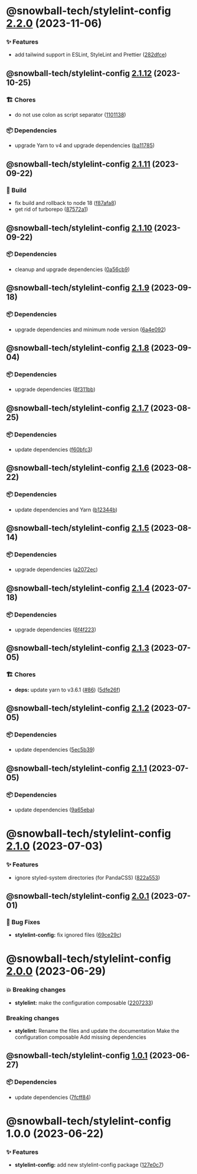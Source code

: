 # @snowball-tech/stylelint-config [2.2.0](https://github.com/snowball-tech/glacier/compare/@snowball-tech/stylelint-config@2.1.12...@snowball-tech/stylelint-config@2.2.0) (2023-11-06)

### ✨ Features

- add tailwind support in ESLint, StyleLint and Prettier ([282dfce](https://github.com/snowball-tech/glacier/commit/282dfce67f67c81bee8c774f5281b76a87758613))

## @snowball-tech/stylelint-config [2.1.12](https://github.com/snowball-tech/glacier/compare/@snowball-tech/stylelint-config@2.1.11...@snowball-tech/stylelint-config@2.1.12) (2023-10-25)

### 🏗 Chores

- do not use colon as script separator ([1101138](https://github.com/snowball-tech/glacier/commit/110113850adce59084b7a8bbf8434daff53208a6))

### 📦 Dependencies

- upgrade Yarn to v4 and upgrade dependencies ([ba11785](https://github.com/snowball-tech/glacier/commit/ba11785cd4c4310191aa252556e7404e568bb334))

## @snowball-tech/stylelint-config [2.1.11](https://github.com/snowball-tech/glacier/compare/@snowball-tech/stylelint-config@2.1.10...@snowball-tech/stylelint-config@2.1.11) (2023-09-22)

### 👷 Build

- fix build and rollback to node 18 ([f87afa8](https://github.com/snowball-tech/glacier/commit/f87afa8482dfdd011f7b5fe15c9793e37d55c332))
- get rid of turborepo ([87572a1](https://github.com/snowball-tech/glacier/commit/87572a171bbaf7c3a84f56cb94a68bf62608d9d1))

## @snowball-tech/stylelint-config [2.1.10](https://github.com/snowball-tech/glacier/compare/@snowball-tech/stylelint-config@2.1.9...@snowball-tech/stylelint-config@2.1.10) (2023-09-22)

### 📦 Dependencies

- cleanup and upgrade dependencies ([0a56cb9](https://github.com/snowball-tech/glacier/commit/0a56cb9c94c8cb8c49cb24c0f70ddab0bbdbc60f))

## @snowball-tech/stylelint-config [2.1.9](https://github.com/snowball-tech/glacier/compare/@snowball-tech/stylelint-config@2.1.8...@snowball-tech/stylelint-config@2.1.9) (2023-09-18)

### 📦 Dependencies

- upgrade dependencies and minimum node version ([6a4e092](https://github.com/snowball-tech/glacier/commit/6a4e092c6d013004373569d816bd26baa64b666d))

## @snowball-tech/stylelint-config [2.1.8](https://github.com/snowball-tech/glacier/compare/@snowball-tech/stylelint-config@2.1.7...@snowball-tech/stylelint-config@2.1.8) (2023-09-04)

### 📦 Dependencies

- upgrade dependencies ([8f311bb](https://github.com/snowball-tech/glacier/commit/8f311bb6e2b3970b18372c90623fd64700d7bf8f))

## @snowball-tech/stylelint-config [2.1.7](https://github.com/snowball-tech/glacier/compare/@snowball-tech/stylelint-config@2.1.6...@snowball-tech/stylelint-config@2.1.7) (2023-08-25)

### 📦 Dependencies

- update dependencies ([f60bfc3](https://github.com/snowball-tech/glacier/commit/f60bfc33af57283af94abffdc5c8b255812fd5e0))

## @snowball-tech/stylelint-config [2.1.6](https://github.com/snowball-tech/glacier/compare/@snowball-tech/stylelint-config@2.1.5...@snowball-tech/stylelint-config@2.1.6) (2023-08-22)

### 📦 Dependencies

- update dependencies and Yarn ([b12344b](https://github.com/snowball-tech/glacier/commit/b12344b2589a7afe1d6b11d9b731ab31741dd775))

## @snowball-tech/stylelint-config [2.1.5](https://github.com/snowball-tech/glacier/compare/@snowball-tech/stylelint-config@2.1.4...@snowball-tech/stylelint-config@2.1.5) (2023-08-14)

### 📦 Dependencies

- upgrade dependencies ([a2072ec](https://github.com/snowball-tech/glacier/commit/a2072ec659f404ea477adb6074442e6f35682690))

## @snowball-tech/stylelint-config [2.1.4](https://github.com/snowball-tech/glacier/compare/@snowball-tech/stylelint-config@2.1.3...@snowball-tech/stylelint-config@2.1.4) (2023-07-18)

### 📦 Dependencies

- upgrade dependencies ([6f4f223](https://github.com/snowball-tech/glacier/commit/6f4f22324d5804c15899b2c11af85a0aafe3d3da))

## @snowball-tech/stylelint-config [2.1.3](https://github.com/snowball-tech/glacier/compare/@snowball-tech/stylelint-config@2.1.2...@snowball-tech/stylelint-config@2.1.3) (2023-07-05)

### 🏗 Chores

- **deps:** update yarn to v3.6.1 ([#86](https://github.com/snowball-tech/glacier/issues/86)) ([5dfe26f](https://github.com/snowball-tech/glacier/commit/5dfe26fe825fec1201eb043333069a84fb0e848c))

## @snowball-tech/stylelint-config [2.1.2](https://github.com/snowball-tech/glacier/compare/@snowball-tech/stylelint-config@2.1.1...@snowball-tech/stylelint-config@2.1.2) (2023-07-05)

### 📦 Dependencies

- update dependencies ([5ec5b39](https://github.com/snowball-tech/glacier/commit/5ec5b39f015deaf2de22109fe2be78a3a955cd80))

## @snowball-tech/stylelint-config [2.1.1](https://github.com/snowball-tech/glacier/compare/@snowball-tech/stylelint-config@2.1.0...@snowball-tech/stylelint-config@2.1.1) (2023-07-05)

### 📦 Dependencies

- update dependencies ([9a65eba](https://github.com/snowball-tech/glacier/commit/9a65ebaf7afadfb16795062e9b778ea03463f856))

# @snowball-tech/stylelint-config [2.1.0](https://github.com/snowball-tech/glacier/compare/@snowball-tech/stylelint-config@2.0.1...@snowball-tech/stylelint-config@2.1.0) (2023-07-03)

### ✨ Features

- ignore styled-system directories (for PandaCSS) ([822a553](https://github.com/snowball-tech/glacier/commit/822a553fa2b11e32315524ec348015db00a3200e))

## @snowball-tech/stylelint-config [2.0.1](https://github.com/snowball-tech/glacier/compare/@snowball-tech/stylelint-config@2.0.0...@snowball-tech/stylelint-config@2.0.1) (2023-07-01)

### 🐛 Bug Fixes

- **stylelint-config:** fix ignored files ([69ce29c](https://github.com/snowball-tech/glacier/commit/69ce29ce3f236cac14319c9b204979b629dface6))

# @snowball-tech/stylelint-config [2.0.0](https://github.com/snowball-tech/glacier/compare/@snowball-tech/stylelint-config@1.0.1...@snowball-tech/stylelint-config@2.0.0) (2023-06-29)

### 💥 Breaking changes

- **stylelint:** make the configuration composable ([2207233](https://github.com/snowball-tech/glacier/commit/2207233a931e05bd18be67e34a996300fde75cae))

### Breaking changes

- **stylelint:** Rename the files and update the documentation
  Make the configuration composable
  Add missing dependencies

## @snowball-tech/stylelint-config [1.0.1](https://github.com/snowball-tech/glacier/compare/@snowball-tech/stylelint-config@1.0.0...@snowball-tech/stylelint-config@1.0.1) (2023-06-27)

### 📦 Dependencies

- update dependencies ([7fcff84](https://github.com/snowball-tech/glacier/commit/7fcff84a521934a982dc4dd99be9b9438ae84bc6))

# @snowball-tech/stylelint-config 1.0.0 (2023-06-22)

### ✨ Features

- **stylelint-config:** add new stylelint-config package ([127e0c7](https://github.com/snowball-tech/glacier/commit/127e0c751088715d8c020de2ce89c02b784b71fd))
